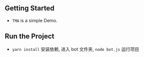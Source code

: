 ## Getting Started

- `TMA` is a simple Demo.

## Run the Project

- `yarn install` 安装依赖, 进入 bot 文件夹, `node bot.js` 运行项目
